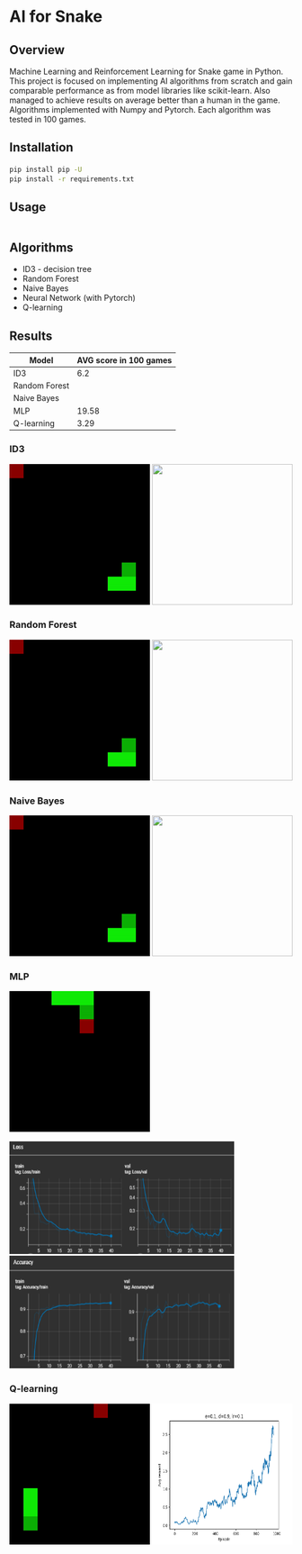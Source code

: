 # AI for Snake

## Overview

Machine Learning and Reinforcement Learning for Snake game in Python. This project is focused on implementing AI algorithms from scratch and gain comparable performance as from model libraries like scikit-learn. Also managed to achieve results on average better than a human in the game. Algorithms implemented with Numpy and Pytorch. Each algorithm was tested in 100 games.

## Installation

```bash
pip install pip -U
pip install -r requirements.txt
```

## Usage

```python

```

## Algorithms

* ID3 - decision tree
* Random Forest
* Naive Bayes
* Neural Network (with Pytorch)
* Q-learning

## Results

| Model  | AVG score in 100 games |
| --- | --- |
| ID3  | 6.2 |
| Random Forest |  |
| Naive Bayes |  |
| MLP | 19.58 |
| Q-learning | 3.29 |

### ID3
<p float="left">
  <img src="docs/id3.gif" width="250" height="250"/>
  <img src="docs/id3.png" width="250" height="250"/>
</p>

### Random Forest
<p float="left">
  <img src="docs/id3.gif" width="250" height="250"/>
  <img src="docs/id3.png" width="250" height="250"/>
</p>

### Naive Bayes
<p float="left">
  <img src="docs/id3.gif" width="250" height="250"/>
  <img src="docs/id3.png" width="250" height="250"/>
</p>

### MLP
<img src="docs/mlp.gif" width="250" height="250"/>
<p float="left">
  <img src="docs/mlp_loss.png" width="400" height="200"/>
  <img src="docs/mlp_acc.png" width="400" height="200"/>
</p>

### Q-learning
<p float="left">
  <img src="docs/qlearning.gif" width="250" height="250"/>
  <img src="docs/qlearning.png" width="250" height="250"/>
</p>
